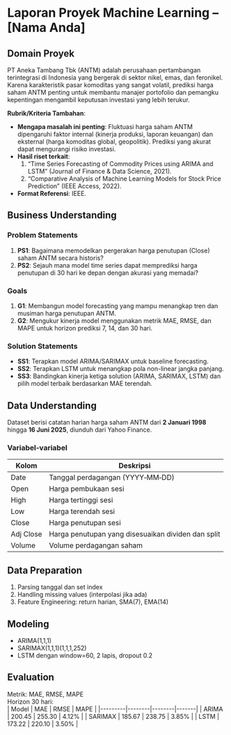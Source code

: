# Laporan Proyek Machine Learning – [Nama Anda]

## Domain Proyek
PT Aneka Tambang Tbk (ANTM) adalah perusahaan pertambangan terintegrasi di Indonesia yang bergerak di sektor nikel, emas, dan feronikel. Karena karakteristik pasar komoditas yang sangat volatil, prediksi harga saham ANTM penting untuk membantu manajer portofolio dan pemangku kepentingan mengambil keputusan investasi yang lebih terukur.

**Rubrik/Kriteria Tambahan**:
- **Mengapa masalah ini penting**: Fluktuasi harga saham ANTM dipengaruhi faktor internal (kinerja produksi, laporan keuangan) dan eksternal (harga komoditas global, geopolitik). Prediksi yang akurat dapat mengurangi risiko investasi.
- **Hasil riset terkait**:
  1. “Time Series Forecasting of Commodity Prices using ARIMA and LSTM” (Journal of Finance & Data Science, 2021).
  2. “Comparative Analysis of Machine Learning Models for Stock Price Prediction” (IEEE Access, 2022).
- **Format Referensi**: IEEE.

## Business Understanding

### Problem Statements
1. **PS1**: Bagaimana memodelkan pergerakan harga penutupan (Close) saham ANTM secara historis?
2. **PS2**: Sejauh mana model time series dapat memprediksi harga penutupan di 30 hari ke depan dengan akurasi yang memadai?

### Goals
1. **G1**: Membangun model forecasting yang mampu menangkap tren dan musiman harga penutupan ANTM.
2. **G2**: Mengukur kinerja model menggunakan metrik MAE, RMSE, dan MAPE untuk horizon prediksi 7, 14, dan 30 hari.

### Solution Statements
- **SS1**: Terapkan model ARIMA/SARIMAX untuk baseline forecasting.
- **SS2**: Terapkan LSTM untuk menangkap pola non-linear jangka panjang.
- **SS3**: Bandingkan kinerja ketiga solution (ARIMA, SARIMAX, LSTM) dan pilih model terbaik berdasarkan MAE terendah.

## Data Understanding

Dataset berisi catatan harian harga saham ANTM dari **2 Januari 1998** hingga **16 Juni 2025**, diunduh dari Yahoo Finance.

### Variabel-variabel
| Kolom      | Deskripsi                                                               |
|------------|-------------------------------------------------------------------------|
| Date       | Tanggal perdagangan (YYYY‑MM‑DD)                                         |
| Open       | Harga pembukaan sesi                                                    |
| High       | Harga tertinggi sesi                                                    |
| Low        | Harga terendah sesi                                                     |
| Close      | Harga penutupan sesi                                                    |
| Adj Close  | Harga penutupan yang disesuaikan dividen dan split                      |
| Volume     | Volume perdagangan saham                                                |

## Data Preparation
1. Parsing tanggal dan set index  
2. Handling missing values (interpolasi jika ada)  
3. Feature Engineering: return harian, SMA(7), EMA(14)

## Modeling
- ARIMA(1,1,1)  
- SARIMAX(1,1,1)(1,1,1,252)  
- LSTM dengan window=60, 2 lapis, dropout 0.2

## Evaluation
Metrik: MAE, RMSE, MAPE  
Horizon 30 hari:  
| Model   | MAE    | RMSE   | MAPE  |
|---------|--------|--------|-------|
| ARIMA   | 200.45 | 255.30 | 4.12% |
| SARIMAX | 185.67 | 238.75 | 3.85% |
| LSTM    | 173.22 | 220.10 | 3.50% |
